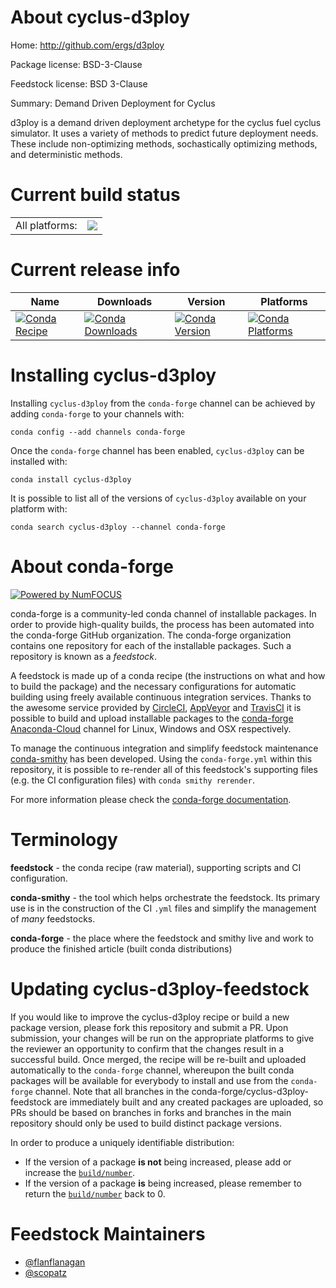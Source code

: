 About cyclus-d3ploy
===================

Home: http://github.com/ergs/d3ploy

Package license: BSD-3-Clause

Feedstock license: BSD 3-Clause

Summary: Demand Driven Deployment for Cyclus

d3ploy is a demand driven deployment archetype for the cyclus fuel
cyclus simulator. It uses a variety of methods to predict future
deployment needs. These include non-optimizing methods, sochastically
optimizing methods, and deterministic methods.


Current build status
====================


<table><tr><td>All platforms:</td>
    <td>
      <a href="https://dev.azure.com/conda-forge/feedstock-builds/_build/latest?definitionId=5538&branchName=master">
        <img src="https://dev.azure.com/conda-forge/feedstock-builds/_apis/build/status/cyclus-d3ploy-feedstock?branchName=master">
      </a>
    </td>
  </tr>
</table>

Current release info
====================

| Name | Downloads | Version | Platforms |
| --- | --- | --- | --- |
| [![Conda Recipe](https://img.shields.io/badge/recipe-cyclus--d3ploy-green.svg)](https://anaconda.org/conda-forge/cyclus-d3ploy) | [![Conda Downloads](https://img.shields.io/conda/dn/conda-forge/cyclus-d3ploy.svg)](https://anaconda.org/conda-forge/cyclus-d3ploy) | [![Conda Version](https://img.shields.io/conda/vn/conda-forge/cyclus-d3ploy.svg)](https://anaconda.org/conda-forge/cyclus-d3ploy) | [![Conda Platforms](https://img.shields.io/conda/pn/conda-forge/cyclus-d3ploy.svg)](https://anaconda.org/conda-forge/cyclus-d3ploy) |

Installing cyclus-d3ploy
========================

Installing `cyclus-d3ploy` from the `conda-forge` channel can be achieved by adding `conda-forge` to your channels with:

```
conda config --add channels conda-forge
```

Once the `conda-forge` channel has been enabled, `cyclus-d3ploy` can be installed with:

```
conda install cyclus-d3ploy
```

It is possible to list all of the versions of `cyclus-d3ploy` available on your platform with:

```
conda search cyclus-d3ploy --channel conda-forge
```


About conda-forge
=================

[![Powered by NumFOCUS](https://img.shields.io/badge/powered%20by-NumFOCUS-orange.svg?style=flat&colorA=E1523D&colorB=007D8A)](http://numfocus.org)

conda-forge is a community-led conda channel of installable packages.
In order to provide high-quality builds, the process has been automated into the
conda-forge GitHub organization. The conda-forge organization contains one repository
for each of the installable packages. Such a repository is known as a *feedstock*.

A feedstock is made up of a conda recipe (the instructions on what and how to build
the package) and the necessary configurations for automatic building using freely
available continuous integration services. Thanks to the awesome service provided by
[CircleCI](https://circleci.com/), [AppVeyor](https://www.appveyor.com/)
and [TravisCI](https://travis-ci.org/) it is possible to build and upload installable
packages to the [conda-forge](https://anaconda.org/conda-forge)
[Anaconda-Cloud](https://anaconda.org/) channel for Linux, Windows and OSX respectively.

To manage the continuous integration and simplify feedstock maintenance
[conda-smithy](https://github.com/conda-forge/conda-smithy) has been developed.
Using the ``conda-forge.yml`` within this repository, it is possible to re-render all of
this feedstock's supporting files (e.g. the CI configuration files) with ``conda smithy rerender``.

For more information please check the [conda-forge documentation](https://conda-forge.org/docs/).

Terminology
===========

**feedstock** - the conda recipe (raw material), supporting scripts and CI configuration.

**conda-smithy** - the tool which helps orchestrate the feedstock.
                   Its primary use is in the construction of the CI ``.yml`` files
                   and simplify the management of *many* feedstocks.

**conda-forge** - the place where the feedstock and smithy live and work to
                  produce the finished article (built conda distributions)


Updating cyclus-d3ploy-feedstock
================================

If you would like to improve the cyclus-d3ploy recipe or build a new
package version, please fork this repository and submit a PR. Upon submission,
your changes will be run on the appropriate platforms to give the reviewer an
opportunity to confirm that the changes result in a successful build. Once
merged, the recipe will be re-built and uploaded automatically to the
`conda-forge` channel, whereupon the built conda packages will be available for
everybody to install and use from the `conda-forge` channel.
Note that all branches in the conda-forge/cyclus-d3ploy-feedstock are
immediately built and any created packages are uploaded, so PRs should be based
on branches in forks and branches in the main repository should only be used to
build distinct package versions.

In order to produce a uniquely identifiable distribution:
 * If the version of a package **is not** being increased, please add or increase
   the [``build/number``](https://conda.io/docs/user-guide/tasks/build-packages/define-metadata.html#build-number-and-string).
 * If the version of a package **is** being increased, please remember to return
   the [``build/number``](https://conda.io/docs/user-guide/tasks/build-packages/define-metadata.html#build-number-and-string)
   back to 0.

Feedstock Maintainers
=====================

* [@flanflanagan](https://github.com/flanflanagan/)
* [@scopatz](https://github.com/scopatz/)

